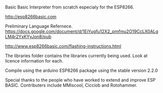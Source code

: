 Basic
Basic Interpreter from scratch especialy for the ESP8266.

http://esp8266basic.com

Preliminary Language Refernece.
https://docs.google.com/document/d/1EiYugfu12X2_pmfmu2O19CcLX0ALgLM4r2YxKYyJon8/pub

http://www.esp8266basic.com/flashing-instructions.html



The libraries folder contains the libraries currently being used.
Look at licence information for each.

Compile using the arduino ESP8266 package using the stable version 2.2.0

Special thanks to the people who have worked to extend and improve ESP BASIC.
Contributers include MMiscool, Cicciob and Rotohammer.

